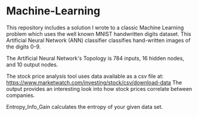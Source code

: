 # Machine-Learning

This repository includes a solution I wrote to a classic Machine Learning problem which uses the well known MNIST handwritten digits dataset.
This Artificial Neural Network (ANN) classifier classifies hand-written images of the digits 0-9.

The Artificial Neural Network's Topology is 784 inputs, 16 hidden nodes, and 10 output nodes.

The stock price analysis tool uses data available as a csv file at: https://www.marketwatch.com/investing/stock/csv/download-data
The output provides an interesting look into how stock prices correlate between companies.

Entropy_Info_Gain calculates the entropy of your given data set.
